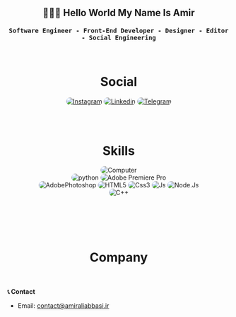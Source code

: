 <div align="center">
<h2>👨🏻‍💻 Hello World My Name Is Amir
</h2>
</div>


<div align="center">
<h4 align="center"><samp> Software Engineer - Front-End Developer - Designer - Editor - Social Engineering</samp></h4>
</div>

<br>
<h1 align="center">
  Social
</h1>
<p align="center">
    <a href="https://instagram.com/pa9daa"><img src="https://img.shields.io/badge/Instagram-171717?style=for-the-badge&logo=instagram&logoColor=fff" style="border-radius:15px" alt="Instagram"></a>
    <a href="https://www.linkedin.com/in/amirali-abbasi-a36b90286/"><img src="https://img.shields.io/badge/Linkedin-171717?style=for-the-badge&logo=linkedin&logoColor=fff" style="border-radius:15px" alt="Linkedin"></a>
      <a href="https://t.me/pa9daa"><img src="https://img.shields.io/badge/Telegram-171717?style=for-the-badge&logo=telegram&logoColor=fff" style="border-radius:15px" alt="Telegram"></a>
</p>

<br><br>

<h1 align="center">
  Skills
</h1>

<div align="center">
    <img src="https://img.shields.io/badge/Computer-171717?style=for-the-badge&logoColor=fff" alt="Computer" style="border-radius:15px"/>
  <br>
    <img src="https://img.shields.io/badge/python-171717?style=for-the-badge&logo=python&logoColor=fff" alt="python" style="border-radius:15px"/>
    <img src="https://img.shields.io/badge/Adobe%20premier%20pro-171717?style=for-the-badge&logo=AdobePremierePro&logoColor=fff" alt="Adobe Premiere Pro" style="border-radius:15px"/>
<br/>
    <img src="https://img.shields.io/badge/Adobe%20Photoshop-171717?style=for-the-badge&logo=adobephotoshop&logoColor=fff" alt="AdobePhotoshop" style="border-radius:15px"/>
    <img src="https://img.shields.io/badge/HTML5-171717?style=for-the-badge&logo=html5&logoColor=fff" alt="HTML5" style="border-radius:15px"/>
    <img src="https://img.shields.io/badge/CSS-171717?style=for-the-badge&logo=css3&logoColor=fff" alt="Css3" style="border-radius:15px"/>
    <img src="https://img.shields.io/badge/JavaScript-171717?style=for-the-badge&logo=javascript&logoColor=fff" alt="Js" style="border-radius:15px"/>
    <img src="https://img.shields.io/badge/Node.Js-171717?style=for-the-badge&logo=node.js&logoColor=fff" alt="Node.Js" style="border-radius:15px"/>
<br>
    <img src="https://img.shields.io/badge/C++-171717?style=for-the-badge&logo=cplusplus&logoColor=fff" alt="C++" style="border-radius:15px"/>
</div>
<br><br>

<br><br>

<h1 align="center">
  Company
</h1>

<div align="center">
    <a href="https://github.com/AstroCorporation" target="_blank"> <img src="https://img.shields.io/badge/AstroCorporation - Web Service Company-171717?style=for-the-badge&logo=world&logoColor=fff" alt="" style="border-radius:15px"/></a>
<br>
</div>
<br><br>
 <b>📞 Contact</b>

- Email: [contact@amiraliabbasi.ir](mailto:contact@amiraliabbasi.ir)
<br><br>

